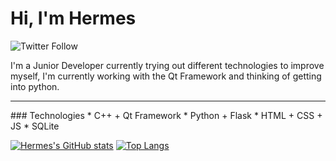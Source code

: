 # Hi, I'm Hermes
![Twitter Follow](https://img.shields.io/twitter/follow/TheTruePadawan?color=blue&style=for-the-badge)

I'm a Junior Developer currently trying out different technologies to improve myself, I'm currently working with the Qt Framework and thinking of getting into python.
<hr>
  ### Technologies
  * C++ + Qt Framework
  * Python + Flask
  * HTML + CSS + JS
  * SQLite

[![Hermes's GitHub stats](https://github-readme-stats.vercel.app/api?username=TruePadawan&theme=tokyonight&show_icons=true)](https://github.com/anuraghazra/github-readme-stats)
[![Top Langs](https://github-readme-stats.vercel.app/api/top-langs/?username=TruePadawan&layout=compact)](https://github.com/anuraghazra/github-readme-stats)
